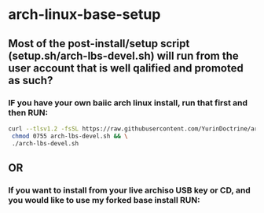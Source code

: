# arch-linux-base-setup

## **Most of the post-install/setup script (setup.sh/arch-lbs-devel.sh) will run from the user account that is well qalified and promoted as such?**

### IF you have your own baiic arch linux install, run that first and then RUN:

```sh
curl --tlsv1.2 -fsSL https://raw.githubusercontent.com/YurinDoctrine/arch-linux-base-setup/main/arch-linux-base-setup.sh >arch-lbs-devel.sh && \
 chmod 0755 arch-lbs-devel.sh && \
 ./arch-lbs-devel.sh

```

## **OR**

### If you want to install from your live archiso USB key or CD, and you would like to use my forked base install RUN:

```

```

